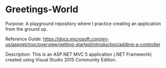 # Greetings-World
Purpose: A playground repository where I practice creating an application from the ground up.

Reference Guide: https://docs.microsoft.com/en-us/aspnet/mvc/overview/getting-started/introduction/adding-a-controller

Description:
This is an ASP.NET MVC 5 application (.NET Framework) created using Visual Studio 2015 Community Edition.
